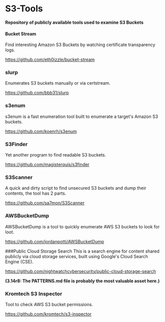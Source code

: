# S3-Tools
**Repository of publicly available tools used to examine S3 Buckets**

#### Bucket Stream
Find interesting Amazon S3 Buckets by watching certificate transparency logs.

https://github.com/eth0izzle/bucket-stream

### slurp
Enumerates S3 buckets manually or via certstream.

https://github.com/bbb31/slurp

### s3enum
s3enum is a fast enumeration tool built to enumerate a target's Amazon S3 buckets. 

https://github.com/koenrh/s3enum

### S3Finder
Yet another program to find readable S3 buckets.

https://github.com/magisterquis/s3finder

### S3Scanner
A quick and dirty script to find unsecured S3 buckets and dump their contents, the tool has 2 parts.

https://github.com/sa7mon/S3Scanner

### AWSBucketDump
AWSBucketDump is a tool to quickly enumerate AWS S3 buckets to look for loot.

https://github.com/jordanpotti/AWSBucketDump
 
###Public Cloud Storage Search
This is a search engine for content shared publicly via cloud storage services, built using Google's Cloud Search Engine (CSE). 

https://github.com/nightwatchcybersecurity/public-cloud-storage-search

**(3.14r8: The PATTERNS.md file is probably the most valuable asset here.)**

### Kromtech S3 Inspector
Tool to check AWS S3 bucket permissions.

https://github.com/kromtech/s3-inspector